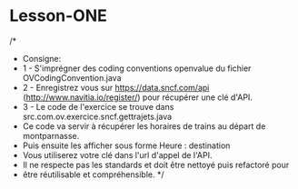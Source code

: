 # Lesson-ONE

/*
 * Consigne:
 * 1 - S'imprégner des coding conventions openvalue du  fichier OVCodingConvention.java
 * 2 - Enregistrez vous sur https://data.sncf.com/api (http://www.navitia.io/register/) pour récupérer une clé d'API.
 * 3 - Le code de l'exercice se trouve dans src.com.ov.exercice.sncf.gettrajets.java
 * Ce code va servir à récupérer les horaires de trains au départ de montparnasse.
 * Puis ensuite les afficher sous forme Heure : destination
 * Vous utiliserez votre clé dans l'url d'appel de l'API.
 * Il ne respecte pas les standards et doit être nettoyé puis refactoré pour
 * être réutilisable et compréhensible.
 */
